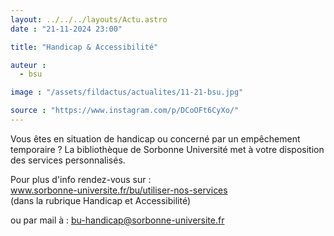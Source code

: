 ```yaml
---
layout: ../../../layouts/Actu.astro
date : "21-11-2024 23:00"

title: "Handicap & Accessibilité"

auteur :
  - bsu

image : "/assets/fildactus/actualites/11-21-bsu.jpg"

source : "https://www.instagram.com/p/DCoOFt6CyXo/"
---
```


Vous êtes en situation de handicap ou concerné par un empêchement temporaire ? La bibliothèque de Sorbonne Université met à votre disposition des services personnalisés.

Pour plus d'info rendez-vous sur :  
www.sorbonne-universite.fr/bu/utiliser-nos-services  
(dans la rubrique Handicap et Accessibilité)

ou par mail à : bu-handicap@sorbonne-universite.fr